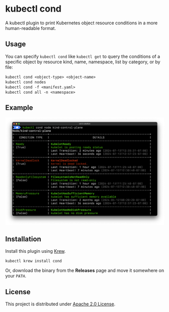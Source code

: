 # kubectl cond

A kubectl plugin to print Kubernetes object resource conditions in
a more human-readable format.

## Usage

You can specify `kubectl cond` like `kubectl get` to query the conditions of a
specific object by resource kind, name, namespace, list by category, or by file:

```text
kubectl cond <object-type> <object-name>
kubectl cond nodes
kubectl cond -f <manifest.yaml>
kubectl cond all -n <namespace>
```

## Example

![kubectl cond example](./img/kubectl-cond-example.png)

## Installation

Install this plugin using [Krew](https://krew.sigs.k8s.io/).

```shell
kubectl krew install cond
```

Or, download the binary from the **Releases** page and move it somewhere on your
`PATH`.

## License

This project is distributed under [Apache 2.0 License](./LICENSE).
